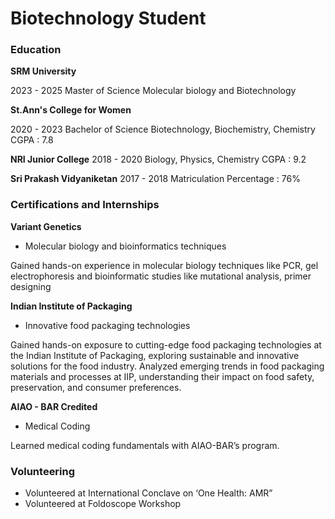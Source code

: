 # Biotechnology Student

### Education
**SRM University**

2023 - 2025
Master of Science
Molecular biology and Biotechnology


**St.Ann's College for Women**

2020 - 2023
Bachelor of Science
Biotechnology, Biochemistry, Chemistry
CGPA : 7.8


**NRI Junior College**
2018 - 2020
Biology, Physics, Chemistry
CGPA : 9.2


**Sri Prakash Vidyaniketan**
2017 - 2018
Matriculation
Percentage : 76%


### Certifications and Internships
**Variant Genetics**
- Molecular biology and bioinformatics techniques

Gained hands-on experience in molecular biology techniques like PCR, gel electrophoresis and bioinformatic studies like mutational analysis, primer designing 

**Indian Institute of Packaging**
- Innovative food packaging technologies

Gained hands-on exposure to cutting-edge food packaging technologies at the Indian Institute of Packaging, exploring sustainable and innovative solutions for the food industry. Analyzed emerging trends in food packaging materials and processes at IIP, understanding their impact on food safety, preservation, and consumer preferences. 

**AIAO - BAR Credited**
- Medical Coding

Learned medical coding fundamentals with AIAO-BAR’s program.

### Volunteering
- Volunteered at International Conclave on ‘One Health: AMR”
- Volunteered at Foldoscope Workshop
